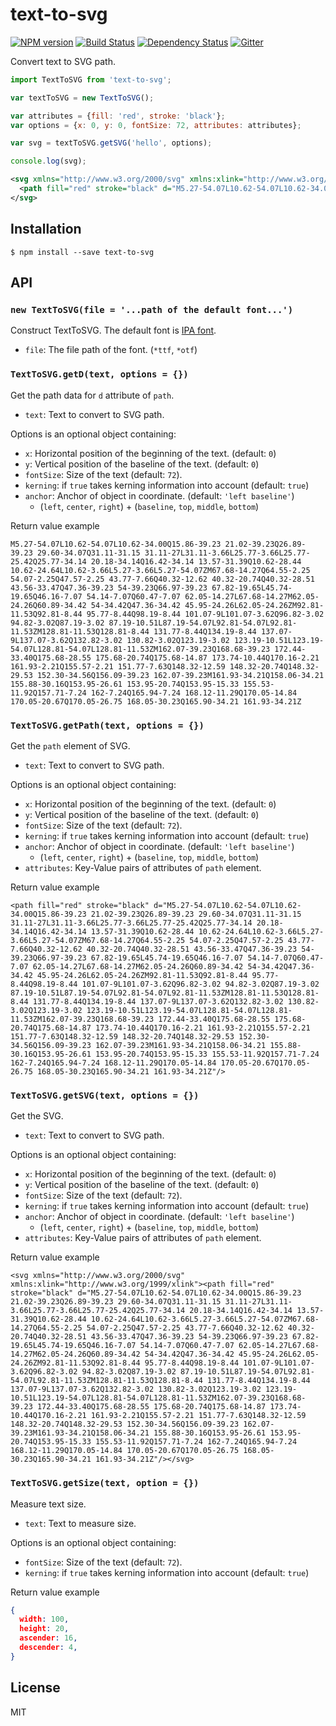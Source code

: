 # text-to-svg

[![NPM version][npm-image]][npm-url] [![Build Status][travis-image]][travis-url] [![Dependency Status][dependency-image]][dependency-url] [![Gitter][gitter-image]][gitter-url]

Convert text to SVG path.

```js
import TextToSVG from 'text-to-svg';

var textToSVG = new TextToSVG();

var attributes = {fill: 'red', stroke: 'black'};
var options = {x: 0, y: 0, fontSize: 72, attributes: attributes};

var svg = textToSVG.getSVG('hello', options);

console.log(svg);
```

```xml
<svg xmlns="http://www.w3.org/2000/svg" xmlns:xlink="http://www.w3.org/1999/xlink">
  <path fill="red" stroke="black" d="M5.27-54.07L10.62-54.07L10.62-34.00Q15.86-39.23 21.02-39.23Q26.89-39.23 29.60-34.07Q31.11-31.15 31.11-27L31.11-3.66L25.77-3.66L25.77-25.42Q25.77-34.14 20.18-34.14Q16.42-34.14 13.57-31.39Q10.62-28.44 10.62-24.64L10.62-3.66L5.27-3.66L5.27-54.07ZM67.68-14.27Q64.55-2.25 54.07-2.25Q47.57-2.25 43.77-7.66Q40.32-12.62 40.32-20.74Q40.32-28.51 43.56-33.47Q47.36-39.23 54-39.23Q66.97-39.23 67.82-19.65L45.74-19.65Q46.16-7.07 54.14-7.07Q60.47-7.07 62.05-14.27L67.68-14.27M62.05-24.26Q60.89-34.42 54-34.42Q47.36-34.42 45.95-24.26L62.05-24.26ZM92.81-11.53Q92.81-8.44 95.77-8.44Q98.19-8.44 101.07-9L101.07-3.62Q96.82-3.02 94.82-3.02Q87.19-3.02 87.19-10.51L87.19-54.07L92.81-54.07L92.81-11.53ZM128.81-11.53Q128.81-8.44 131.77-8.44Q134.19-8.44 137.07-9L137.07-3.62Q132.82-3.02 130.82-3.02Q123.19-3.02 123.19-10.51L123.19-54.07L128.81-54.07L128.81-11.53ZM162.07-39.23Q168.68-39.23 172.44-33.40Q175.68-28.55 175.68-20.74Q175.68-14.87 173.74-10.44Q170.16-2.21 161.93-2.21Q155.57-2.21 151.77-7.63Q148.32-12.59 148.32-20.74Q148.32-29.53 152.30-34.56Q156.09-39.23 162.07-39.23M161.93-34.21Q158.06-34.21 155.88-30.16Q153.95-26.61 153.95-20.74Q153.95-15.33 155.53-11.92Q157.71-7.24 162-7.24Q165.94-7.24 168.12-11.29Q170.05-14.84 170.05-20.67Q170.05-26.75 168.05-30.23Q165.90-34.21 161.93-34.21Z"/>
</svg>
```

## Installation

```
$ npm install --save text-to-svg
```

## API

### `new TextToSVG(file = '...path of the default font...')`

Construct TextToSVG. The default font is [IPA font](http://ipafont.ipa.go.jp/).

 - `file`: The file path of the font. (`*ttf`, `*otf`)

### `TextToSVG.getD(text, options = {})`

Get the path data for `d` attribute of `path`.

 - `text`: Text to convert to SVG path.

Options is an optional object containing:

 - `x`: Horizontal position of the beginning of the text. (default: `0`)
 - `y`: Vertical position of the baseline of the text. (default: `0`)
 - `fontSize`: Size of the text (default: `72`).
 - `kerning`: if `true` takes kerning information into account (default: `true`)
 - `anchor`: Anchor of object in coordinate. (default: `'left baseline'`)
   - (`left`, `center`, `right`) + (`baseline`, `top`, `middle`, `bottom`)

Return value example

```
M5.27-54.07L10.62-54.07L10.62-34.00Q15.86-39.23 21.02-39.23Q26.89-39.23 29.60-34.07Q31.11-31.15 31.11-27L31.11-3.66L25.77-3.66L25.77-25.42Q25.77-34.14 20.18-34.14Q16.42-34.14 13.57-31.39Q10.62-28.44 10.62-24.64L10.62-3.66L5.27-3.66L5.27-54.07ZM67.68-14.27Q64.55-2.25 54.07-2.25Q47.57-2.25 43.77-7.66Q40.32-12.62 40.32-20.74Q40.32-28.51 43.56-33.47Q47.36-39.23 54-39.23Q66.97-39.23 67.82-19.65L45.74-19.65Q46.16-7.07 54.14-7.07Q60.47-7.07 62.05-14.27L67.68-14.27M62.05-24.26Q60.89-34.42 54-34.42Q47.36-34.42 45.95-24.26L62.05-24.26ZM92.81-11.53Q92.81-8.44 95.77-8.44Q98.19-8.44 101.07-9L101.07-3.62Q96.82-3.02 94.82-3.02Q87.19-3.02 87.19-10.51L87.19-54.07L92.81-54.07L92.81-11.53ZM128.81-11.53Q128.81-8.44 131.77-8.44Q134.19-8.44 137.07-9L137.07-3.62Q132.82-3.02 130.82-3.02Q123.19-3.02 123.19-10.51L123.19-54.07L128.81-54.07L128.81-11.53ZM162.07-39.23Q168.68-39.23 172.44-33.40Q175.68-28.55 175.68-20.74Q175.68-14.87 173.74-10.44Q170.16-2.21 161.93-2.21Q155.57-2.21 151.77-7.63Q148.32-12.59 148.32-20.74Q148.32-29.53 152.30-34.56Q156.09-39.23 162.07-39.23M161.93-34.21Q158.06-34.21 155.88-30.16Q153.95-26.61 153.95-20.74Q153.95-15.33 155.53-11.92Q157.71-7.24 162-7.24Q165.94-7.24 168.12-11.29Q170.05-14.84 170.05-20.67Q170.05-26.75 168.05-30.23Q165.90-34.21 161.93-34.21Z
```

### `TextToSVG.getPath(text, options = {})`

Get the `path` element of SVG.

 - `text`: Text to convert to SVG path.

Options is an optional object containing:

 - `x`: Horizontal position of the beginning of the text. (default: `0`)
 - `y`: Vertical position of the baseline of the text. (default: `0`)
 - `fontSize`: Size of the text (default: `72`).
 - `kerning`: if `true` takes kerning information into account (default: `true`)
 - `anchor`: Anchor of object in coordinate. (default: `'left baseline'`)
   - (`left`, `center`, `right`) + (`baseline`, `top`, `middle`, `bottom`)
 - `attributes`: Key-Value pairs of attributes of `path` element.

Return value example

```
<path fill="red" stroke="black" d="M5.27-54.07L10.62-54.07L10.62-34.00Q15.86-39.23 21.02-39.23Q26.89-39.23 29.60-34.07Q31.11-31.15 31.11-27L31.11-3.66L25.77-3.66L25.77-25.42Q25.77-34.14 20.18-34.14Q16.42-34.14 13.57-31.39Q10.62-28.44 10.62-24.64L10.62-3.66L5.27-3.66L5.27-54.07ZM67.68-14.27Q64.55-2.25 54.07-2.25Q47.57-2.25 43.77-7.66Q40.32-12.62 40.32-20.74Q40.32-28.51 43.56-33.47Q47.36-39.23 54-39.23Q66.97-39.23 67.82-19.65L45.74-19.65Q46.16-7.07 54.14-7.07Q60.47-7.07 62.05-14.27L67.68-14.27M62.05-24.26Q60.89-34.42 54-34.42Q47.36-34.42 45.95-24.26L62.05-24.26ZM92.81-11.53Q92.81-8.44 95.77-8.44Q98.19-8.44 101.07-9L101.07-3.62Q96.82-3.02 94.82-3.02Q87.19-3.02 87.19-10.51L87.19-54.07L92.81-54.07L92.81-11.53ZM128.81-11.53Q128.81-8.44 131.77-8.44Q134.19-8.44 137.07-9L137.07-3.62Q132.82-3.02 130.82-3.02Q123.19-3.02 123.19-10.51L123.19-54.07L128.81-54.07L128.81-11.53ZM162.07-39.23Q168.68-39.23 172.44-33.40Q175.68-28.55 175.68-20.74Q175.68-14.87 173.74-10.44Q170.16-2.21 161.93-2.21Q155.57-2.21 151.77-7.63Q148.32-12.59 148.32-20.74Q148.32-29.53 152.30-34.56Q156.09-39.23 162.07-39.23M161.93-34.21Q158.06-34.21 155.88-30.16Q153.95-26.61 153.95-20.74Q153.95-15.33 155.53-11.92Q157.71-7.24 162-7.24Q165.94-7.24 168.12-11.29Q170.05-14.84 170.05-20.67Q170.05-26.75 168.05-30.23Q165.90-34.21 161.93-34.21Z"/>
```

### `TextToSVG.getSVG(text, options = {})`

Get the SVG.

 - `text`: Text to convert to SVG path.

Options is an optional object containing:

 - `x`: Horizontal position of the beginning of the text. (default: `0`)
 - `y`: Vertical position of the baseline of the text. (default: `0`)
 - `fontSize`: Size of the text (default: `72`).
 - `kerning`: if `true` takes kerning information into account (default: `true`)
 - `anchor`: Anchor of object in coordinate. (default: `'left baseline'`)
   - (`left`, `center`, `right`) + (`baseline`, `top`, `middle`, `bottom`)
 - `attributes`: Key-Value pairs of attributes of `path` element.

Return value example

```
<svg xmlns="http://www.w3.org/2000/svg" xmlns:xlink="http://www.w3.org/1999/xlink"><path fill="red" stroke="black" d="M5.27-54.07L10.62-54.07L10.62-34.00Q15.86-39.23 21.02-39.23Q26.89-39.23 29.60-34.07Q31.11-31.15 31.11-27L31.11-3.66L25.77-3.66L25.77-25.42Q25.77-34.14 20.18-34.14Q16.42-34.14 13.57-31.39Q10.62-28.44 10.62-24.64L10.62-3.66L5.27-3.66L5.27-54.07ZM67.68-14.27Q64.55-2.25 54.07-2.25Q47.57-2.25 43.77-7.66Q40.32-12.62 40.32-20.74Q40.32-28.51 43.56-33.47Q47.36-39.23 54-39.23Q66.97-39.23 67.82-19.65L45.74-19.65Q46.16-7.07 54.14-7.07Q60.47-7.07 62.05-14.27L67.68-14.27M62.05-24.26Q60.89-34.42 54-34.42Q47.36-34.42 45.95-24.26L62.05-24.26ZM92.81-11.53Q92.81-8.44 95.77-8.44Q98.19-8.44 101.07-9L101.07-3.62Q96.82-3.02 94.82-3.02Q87.19-3.02 87.19-10.51L87.19-54.07L92.81-54.07L92.81-11.53ZM128.81-11.53Q128.81-8.44 131.77-8.44Q134.19-8.44 137.07-9L137.07-3.62Q132.82-3.02 130.82-3.02Q123.19-3.02 123.19-10.51L123.19-54.07L128.81-54.07L128.81-11.53ZM162.07-39.23Q168.68-39.23 172.44-33.40Q175.68-28.55 175.68-20.74Q175.68-14.87 173.74-10.44Q170.16-2.21 161.93-2.21Q155.57-2.21 151.77-7.63Q148.32-12.59 148.32-20.74Q148.32-29.53 152.30-34.56Q156.09-39.23 162.07-39.23M161.93-34.21Q158.06-34.21 155.88-30.16Q153.95-26.61 153.95-20.74Q153.95-15.33 155.53-11.92Q157.71-7.24 162-7.24Q165.94-7.24 168.12-11.29Q170.05-14.84 170.05-20.67Q170.05-26.75 168.05-30.23Q165.90-34.21 161.93-34.21Z"/></svg>
```

### `TextToSVG.getSize(text, option = {})`

Measure text size.

 - `text`: Text to measure size.

Options is an optional object containing:

 - `fontSize`: Size of the text (default: `72`).
 - `kerning`: if `true` takes kerning information into account (default: `true`)

Return value example

```json
{
  width: 100,
  height: 20,
  ascender: 16,
  descender: 4,
}
```

## License

MIT

[npm-url]: https://npmjs.org/package/text-to-svg
[npm-image]: https://badge.fury.io/js/text-to-svg.svg
[travis-url]: https://travis-ci.org/shrhdk/text-to-svg
[travis-image]: https://travis-ci.org/shrhdk/text-to-svg.svg?branch=master
[dependency-url]: https://gemnasium.com/shrhdk/text-to-svg
[dependency-image]: https://gemnasium.com/shrhdk/text-to-svg.svg
[gitter-url]: https://gitter.im/shrhdk/text-to-svg
[gitter-image]: https://badges.gitter.im/Join%20Chat.svg
